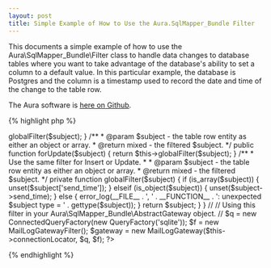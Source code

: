 ```yaml
---
layout: post
title: Simple Example of How to Use the Aura.SqlMapper_Bundle Filter
---
```


This documents a simple example of how to use the Aura\SqlMapper_Bundle\Filter
class to handle data changes to database tables where you want to take 
advantage of the database's ability to set a column to a default value.  In
this particular example, the database is Postgres and the column is a 
timestamp used to record the date and time of the change to the table row.

The Aura software is [here on Github](https://github.com/auraphp/Aura.SqlMapper_Bundle).


{% highlight php %}
<?php
use Aura\SqlMapper_Bundle\Filter;

/**
 * This is a Gateway-level filter.
 *
 * Removes columns which should not be sent to the database.  In this case,
 * the send_time column, which is defined as:
 *
 *      send_time       TIMESTAMP NOT NULL DEFAULT now()
 *
 * The database will set send_time to the current time upon insert or update,
 * if no value is provided.  This is what we want!
 *
 */
class MailLogGatewayFilter extends Filter
{
    /**
     * @param $subject - the table row entity as either an object or array.
     * @return mixed - the filtered $subject.
     */
    public function forInsert($subject)
    {
        return $this->globalFilter($subject);
    }

    /**
     * @param $subject - the table row entity as either an object or array.
     * @return mixed - the filtered $subject.
     */
    public function forUpdate($subject)
    {
        return $this->globalFilter($subject);
    }

    /**
     * Use the same filter for Insert or Update.
     *
     * @param $subject - the table row entity as either an object or array.
     * @return mixed - the filtered $subject.
     */
    private function globalFilter($subject)
    {
        if (is_array($subject)) {
            unset($subject['send_time']);
        }
        elseif (is_object($subject)) {
            unset($subject->send_time);
        }
        else {
            error_log(__FILE__ . ', ' . __FUNCTION__ . ': unexpected $subject type = ' . gettype($subject));
        }

        return $subject;
    }
}

//
// Using this filter in your Aura\SqlMapper_Bundle\AbstractGateway object.
//

$q = new ConnectedQueryFactory(new QueryFactory('sqlite'));

$f = new MailLogGatewayFilter();

$gateway = new MailLogGateway($this->connectionLocator, $q, $f);

?>
{% endhighlight %}

